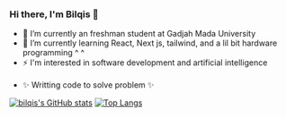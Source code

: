 ### Hi there, I'm Bilqis 👋

- 🔭 I’m currently an freshman student at Gadjah Mada University
- 🌱 I’m currently learning React, Next js, tailwind, and a lil bit hardware programming ^ ^
- ⚡ I'm interested in software development and artificial intelligence
<br></br>
- ✨ Writting code to solve problem ✨

[![bilqis's GitHub stats](https://github-readme-stats.vercel.app/api?username=lavieenbii)](https://github.com/anuraghazra/github-readme-stats)
[![Top Langs](https://github-readme-stats.vercel.app/api/top-langs/?username=lavieenbii&layout=compact)](https://github.com/anuraghazra/github-readme-stats)
